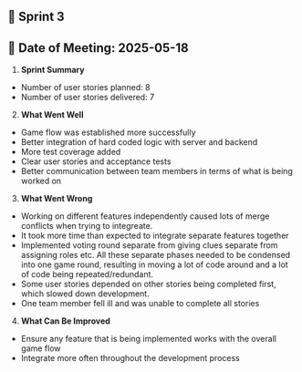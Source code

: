 ## 📌 Sprint 3
## 📅 Date of Meeting: 2025-05-18

1.	**Sprint Summary**

- Number of user stories planned: 8
- Number of user stories delivered: 7

2.	**What Went Well**
- Game flow was established more successfully 
- Better integration of hard coded logic with server and backend
- More test coverage added
- Clear user stories and acceptance tests
- Better communication between team members in terms of what is being worked on

3.	**What Went Wrong**

- Working on different features independently caused lots of merge conflicts when trying to integreate. 
- It took more time than expected to integrate separate features together 
- Implemented voting round separate from giving clues separate from assigning roles etc. All these separate phases needed to be condensed into one game round, resulting in moving a lot of code around and a lot of code being repeated/redundant. 
- Some user stories depended on other stories being completed first, which slowed down development. 
- One team member fell ill and was unable to complete all stories

4.	**What Can Be Improved**
- Ensure any feature that is being implemented works with the overall game flow
- Integrate more often throughout the development process
